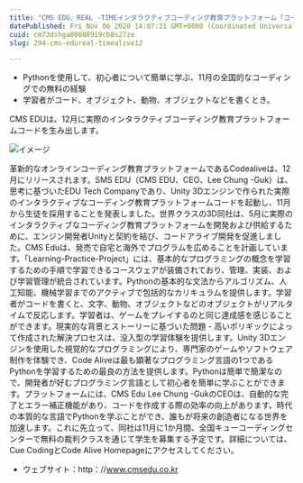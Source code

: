 ```yaml
---
title: "CMS EDU、REAL -TIMEインタラクティブコーディング教育プラットフォーム「コードAlive」は12月にリリースされました"
datePublished: Fri Nov 06 2020 14:07:31 GMT+0000 (Coordinated Universal Time)
cuid: cm73dshga000809i9cb8s27ze
slug: 294-cms-edureal-timealive12

---
```



- Pythonを使用して、初心者について簡単に学ぶ、11月の全国的なコーディングでの無料の経験
- 学習者がコード、オブジェクト、動物、オブジェクトなどを書くとき。

CMS EDUは、12月に実際のインタラクティブコーディング教育プラットフォームコードを生み出します。

![イメージ](https://cdn.hashnode.com/res/hashnode/image/upload/v1739453647307/dd38182b-9318-48d6-9428-35f8eb3f4af9.jpeg)

革新的なオンラインコーディング教育プラットフォームであるCodealiveは、12月にリリースされます。SMS EDU（CMS EDU、CEO、Lee Chung -Guk）は、思考に基づいたEDU Tech Companyであり、Unity 3Dエンジンで作られた実際のインタラクティブなコーディング教育プラットフォームコードを起動し、11月から生徒を採用することを発表しました。世界クラスの3D同社は、5月に実際のインタラクティブなコーディング教育プラットフォームを開発および供給するために、エンジン開発者Unityと契約を結び、コードアライブ開発を促進しました。CMS Eduは、発売で自宅と海外でプログラムを広めることを計画しています。「Learning-Practice-Project」には、基本的なプログラミングの概念を学習するための手順で学習できるコースウェアが装備されており、管理、実装、および学習管理が統合されています。Pythonの基本的な文法からアルゴリズム、人工知能、機械学習までのアクティブで包括的なカリキュラムを提供します。学習者がコードを書くと、文字、動物、オブジェクトなどのオブジェクトがリアルタイムで反応します。学習者は、ゲームをプレイするのと同じ達成感を感じることができます。現実的な背景とストーリーに基づいた問題 - 高いポリギックによって作成された解決プロセスは、没入型の学習体験を提供します。Unity 3Dエンジンを使用した視覚的なプログラミングにより、専門家のゲームやソフトウェア制作を体験でき、Code Aliveは最も顕著なプログラミング言語の1つであるPythonを学習するための最良の方法を提供します。Pythonは簡単で簡潔なので、開発者が好むプログラミング言語として初心者を簡単に学ぶことができます。プラットフォームには、CMS Edu Lee Chung -GukのCEOは、自動的な完了とエラー補正機能があり、コードを作成する際の効率の向上があります。時代の本質的な言語でPythonを学ぶことができ、誰もが将来の創造者になる世界を加速します。これに先立って、同社は11月に1か月間、全国キューコーディングセンターで無料の裁判クラスを通じて学生を募集する予定です。詳細については、Cue CodingとCode Alive Homepageにアクセスしてください。

- ウェブサイト：http：//www.cmsedu.co.kr